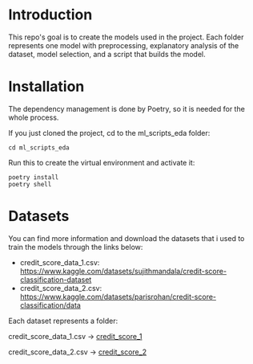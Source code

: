 # Introduction
This repo's goal is to create the models used in the project. Each folder represents one model with preprocessing, explanatory analysis of the dataset, model selection, and a script that builds the model.

# Installation
The dependency management is done by Poetry, so it is needed for the whole process.

If you just cloned the project, cd to the ml_scripts_eda folder:

```
cd ml_scripts_eda
```

Run this to create the virtual environment and activate it:
```
poetry install
poetry shell
```

# Datasets

You can find more information and download the datasets that i used to train the models through the links below:

- credit_score_data_1.csv: https://www.kaggle.com/datasets/sujithmandala/credit-score-classification-dataset
- credit_score_data_2.csv: https://www.kaggle.com/datasets/parisrohan/credit-score-classification/data 

Each dataset represents a folder:


credit_score_data_1.csv -> [credit_score_1](./credit_score_1/)

credit_score_data_2.csv -> [credit_score_2](./credit_score_2/)
